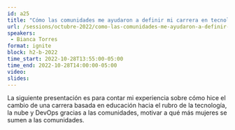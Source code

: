 ```yaml
---
id: a25
title: "Cómo las comunidades me ayudaron a definir mi carrera en tecnología"
url: /sessions/octubre-2022/como-las-comunidades-me-ayudaron-a-definir-mi-carrera-en-tecnologia
speakers:
 - Bianca Torres
format: ignite
block: h2-b-2022
time_start: 2022-10-28T13:55:00-05:00
time_end: 2022-10-28T14:00:00-05:00
video:
slides:
---
```


La siguiente presentación es para contar mi experiencia sobre cómo hice el cambio de una carrera basada en educación hacia el rubro de la tecnología, la nube y DevOps gracias a las comunidades, motivar a qué más mujeres se sumen a las comunidades.
